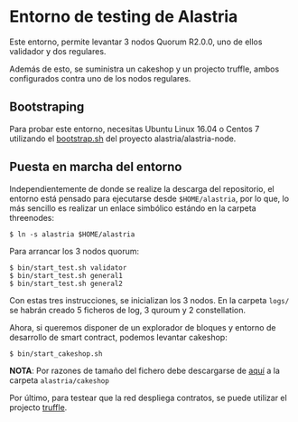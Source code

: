 # Entorno de testing de Alastria

Este entorno, permite levantar 3 nodos Quorum R2.0.0, uno de ellos validador y dos regulares.

Además de esto, se suministra un cakeshop y un projecto truffle, ambos configurados contra uno de los nodos regulares.

## Bootstraping

Para probar este entorno, necesitas Ubuntu Linux 16.04 o Centos 7 utilizando el [bootstrap.sh](https://github.com/alastria/alastria-node/blob/feature/ibft/scripts/bootstrap.sh) del proyecto alastria/alastria-node.

## Puesta en marcha del entorno

Independientemente de donde se realize la descarga del repositorio, el entorno está pensado para ejecutarse desde `$HOME/alastria`, por lo que, lo más sencillo es realizar un enlace simbólico estándo en la carpeta threenodes:

```
$ ln -s alastria $HOME/alastria
```

Para arrancar los 3 nodos quorum:

```
$ bin/start_test.sh validator
$ bin/start_test.sh general1
$ bin/start_test.sh general2
```

Con estas tres instrucciones, se inicializan los 3 nodos. En la carpeta `logs/` se habrán creado 5 ficheros de log, 3 quroum y 2 constellation.

Ahora, si queremos disponer de un explorador de bloques y entorno de desarrollo de smart contract, podemos levantar cakeshop:

```
$ bin/start_cakeshop.sh
```

**NOTA**: Por razones de tamaño del fichero debe descargarse de [aquí](https://github.com/alastria/cakeshop/releases/download/v0.10.0-alastria/cakeshop.war) a la carpeta `alastria/cakeshop`

Por último, para testear que la red despliega contratos, se puede utilizar el projecto [truffle](truffle/README.md).